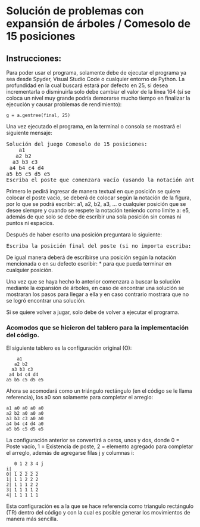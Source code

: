 <h1>Solución de problemas con expansión de árboles / Comesolo de 15 posiciones</h1>

<h2>Instrucciones:</h2>
<p></p>Para poder usar el programa, solamente debe de ejecutar el programa ya sea desde Spyder, Visual Studio Code o cualquier entorno de Python. La profundidad en la cual buscará estará por defecto en 25, si desea incrementarla o disminuirla solo debe cambiar el valor de la línea 164 (sí se coloca un nivel muy grande podría demorarse mucho tiempo en finalizar la ejecución y causar problemas de rendimiento):</p>
<code>g = a.gentree(final, 25)</code>
<p>Una vez ejecutado el programa, en la terminal o consola se mostrará el siguiente mensaje:</p>
<pre>
Solución del juego Comesolo de 15 posiciones:
    a1
   a2 b2
  a3 b3 c3
 a4 b4 c4 d4
a5 b5 c5 d5 e5
Escriba el poste que comenzara vacío (usando la notación anterior):
</pre>
<p>Primero le pedirá ingresar de manera textual en que posición se quiere colocar el poste vacío, se deberá de colocar según la notación de la figura, por lo que se podrá escribir: a1, a2, b2, a3, … o cualquier posición que se desee siempre y cuando se respete la notación teniendo como limite a: e5, además de que solo se debe de escribir una sola posición sin comas ni puntos ni espacios.</p>
<p>Después de haber escrito una posición preguntara lo siguiente:</p>
<pre>
Escriba la posición final del poste (si no importa escriba: *):
</pre>
<p>De igual manera deberá de escribirse una posición según la notación mencionada o en su defecto escribir: * para que pueda terminar en cualquier posición.</p>
<p>Una vez que se haya hecho lo anterior comenzara a buscar la solución mediante la expansión de árboles, en caso de encontrar una solución se mostraran los pasos para llegar a ella y en caso contrario mostrara que no se logró encontrar una solución.</p>
<p>Si se quiere volver a jugar, solo debe de volver a ejecutar el programa.</p>

<h3>Acomodos que se hicieron del tablero para la implementación del código.</h3>
<p>El siguiente tablero es la configuración original (O):</p>

	    a1
	   a2 b2
	  a3 b3 c3
	 a4 b4 c4 d4
	a5 b5 c5 d5 e5

<p>Ahora se acomodará como un triángulo rectángulo (en el código se le llama referencia), los a0 son solamente para completar el arreglo:</p>

	a1 a0 a0 a0 a0
	a2 b2 a0 a0 a0
	a3 b3 c3 a0 a0
	a4 b4 c4 d4 a0
	a5 b5 c5 d5 e5

<p>La configuración anterior se convertirá a ceros, unos y dos, donde 0 = Poste vacío, 1 = Existencia de poste, 2 = elemento agregado para completar el arreglo, además de agregarse filas j y columnas i:</p>

	   0 1 2 3 4 j
	i| _ _ _ _ _
	0| 1 2 2 2 2
	1| 1 1 2 2 2
	2| 1 1 1 2 2
	3| 1 1 1 1 2
	4| 1 1 1 1 1

<p>Esta configuración es a la que se hace referencia como triangulo rectángulo (TR) dentro del código y con la cual es posible generar los movimientos de manera más sencilla.</p>
